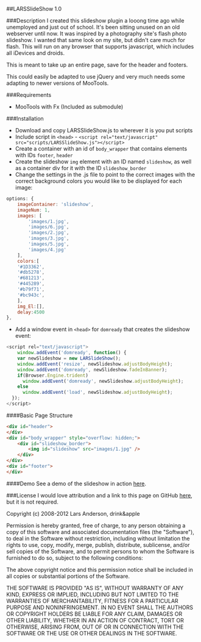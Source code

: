 ##LARSSlideShow 1.0

###Description
I created this slideshow plugin a looong time ago while unemployed and just out of school.  It's been sitting unused on an old webserver until now. It was inspired by a photography site's flash photo slideshow.  I wanted that same look on my site, but didn't care much for flash.  This will run on any browser that supports javascript, which includes all iDevices and droids.

This is meant to take up an entire page, save for the header and footers.

This could easily be adapted to use jQuery and very much needs some adapting to newer versions of MooTools.

###Requirements
- MooTools with Fx (Included as submodule)

###Installation
- Download and copy LARSSlideShow.js to wherever it is you put scripts
- Include script in `<head>` - `<script rel="text/javascript" src="scripts/LARSSlideShow.js"></script>`
- Create a container with an id of `body_wrapper` that contains elements with IDs `footer`, `header`
- Create the slideshow `img` element with an ID named `slideshow`, as well as a container div for it with the ID `slideshow_border`
- Change the settings in the .js file to point to the correct images with the correct background colors you would like to be displayed for each image:

```javascript
options: {
	imageContainer: 'slideshow',
	imageNum: 1,
	images: [
		'images/1.jpg',
		'images/6.jpg',
		'images/2.jpg',
		'images/3.jpg',
		'images/5.jpg',
		'images/4.jpg'
	],
	colors:[
	'#1D3362',
	'#db5278',
	'#681213',
	'#445289',
	'#b79f71',
	'#bc943c',
	],
	img_El:[],
	delay:4500
},
```

- Add a window event in `<head>` for `domready` that creates the slideshow event:

```javascript
<script rel="text/javascript">
	window.addEvent('domready', function() {
    var newSlideshow = new LARSlideShow();
    window.addEvent('resize', newSlideshow.adjustBodyHeight);
    window.addEvent('domready', newSlideshow.fadeInBanner);
    if(Browser.Engine.trident)
      window.addEvent('domready', newSlideshow.adjustBodyHeight);
    else
      window.addEvent('load', newSlideshow.adjustBodyHeight);
  });
</script>
```

####Basic Page Structure

```html
<div id="header">
</div>
<div id="body_wrapper" style="overflow: hidden;">
	<div id="slideshow_border">
		<img id="slideshow" src="images/1.jpg" />
	</div>
</div>
<div id="footer">
</div>
```

####Demo
See a demo of the slideshow in action [here](theonlylars.com/components/LARSSlideShow).

###License
I would love attribution and a link to this page on GitHub [here](http://github.com/larsacus/LARSSlideShow), but it is not required.

Copyright (c) 2008-2012 Lars Anderson, drink&apple

Permission is hereby granted, free of charge, to any person obtaining a copy of this software and associated documentation files (the "Software"), to deal in the Software without restriction, including without limitation the rights to use, copy, modify, merge, publish, distribute, sublicense, and/or sell copies of the Software, and to permit persons to whom the Software is furnished to do so, subject to the following conditions:

The above copyright notice and this permission notice shall be included in all copies or substantial portions of the Software.

THE SOFTWARE IS PROVIDED "AS IS", WITHOUT WARRANTY OF ANY KIND, EXPRESS OR IMPLIED, INCLUDING BUT NOT LIMITED TO THE WARRANTIES OF MERCHANTABILITY, FITNESS FOR A PARTICULAR PURPOSE AND NONINFRINGEMENT. IN NO EVENT SHALL THE AUTHORS OR COPYRIGHT HOLDERS BE LIABLE FOR ANY CLAIM, DAMAGES OR OTHER LIABILITY, WHETHER IN AN ACTION OF CONTRACT, TORT OR OTHERWISE, ARISING FROM, OUT OF OR IN CONNECTION WITH THE SOFTWARE OR THE USE OR OTHER DEALINGS IN THE SOFTWARE.